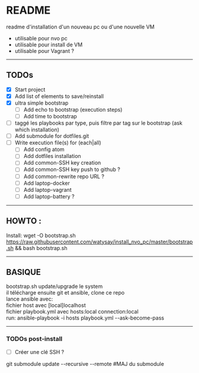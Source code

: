 # README

readme d'installation d'un nouveau pc ou d'une nouvelle VM
* utilisable pour nvo pc
* utilisable pour install de VM
* utilisable pour Vagrant ?

---
## TODOs
- [x] Start project
- [x] Add list of elements to save/reinstall
- [x] ultra simple bootstrap
  - [ ] Add echo to bootstrap (execution steps)
  - [ ] Add time to bootstrap
- [ ] taggé les playbooks par type, puis filtre par tag sur le bootstrap (ask which installation)
- [ ] Add submodule for dotfiles.git
- [ ] Write execution file(s) for (each|all)
  - [ ] Add config atom
  - [ ] Add dotfiles installation
  - [ ] Add common-SSH key creation
  - [ ] Add common-SSH key push to github ?
  - [ ] Add common-rewrite repo URL ?
  - [ ] Add laptop-docker
  - [ ] Add laptop-vagrant
  - [ ] Add laptop-battery ?

---
## HOWTO :
Install: wget -O bootstrap.sh https://raw.githubusercontent.com/watysay/install_nvo_pc/master/bootstrap.sh && bash bootstrap.sh

---
## BASIQUE
bootstrap.sh update/upgrade le system</br>
il télécharge ensuite git et ansible, clone ce repo</br>
lance ansible avec:</br>
fichier host avec \[local\]localhost</br>
fichier playbook.yml avec hosts:local connection:local</br>
run: ansible-playbook -i hosts playbook.yml --ask-become-pass</br>

---
### TODOs post-install
- [ ] Créer une clé SSH ?

git submodule update --recursive --remote #MAJ du submodule
